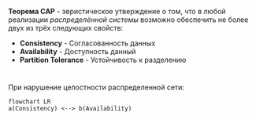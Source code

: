 **Теорема CAP** - эвристическое утверждение о том, что в любой реализации *распределённой системы* возможно обеспечить не более двух из трёх следующих свойств:

- **Consistency** - Согласованность данных
- **Availability** - Доступность данный
- **Partition Tolerance** - Устойчивость к разделению 


#
При нарушение целостности распределенной сети:

```mermaid
flowchart LR
a(Consistency) <--> b(Availability)
```